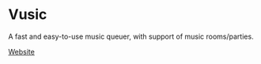 # Vusic

A fast and easy-to-use music queuer, with support of music rooms/parties.

[Website](https://vusicmusic.herokuapp.com/)
